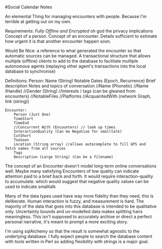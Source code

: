 #Social Calendar Notes

An elemental Thing for managing encounters with people.
Because I'm terrible at getting out on my own.

Requirements:
	*Fully Offline and Encrypted* oh god the privacy implications
	Concept of a person.
	Concept of an encounter.
	Details sufficient to estimate how urgent it is that another encounter happen soon.

Would Be Nice:
	a reference to what generated the encounter so that automatic sources can be managed.
	A transactional structure that allows multiple (offline) clients to add to the database to facilitate multiple autonomous agents (replaying other agent's transactions into the local database to synchronise)


Definitions:
	Person:
		Name (String)
		Notable Dates (Epoch, Recurrence)
		Brief description
		Notes and topics of conversation
		//Name (Phonetic)
		//Name (Handle)
		//Gender (String)
		//Interests / tags (can be gleaned from encounters)
		//NotableFiles
		//Platforms
		//AcquaintedWith (network Graph, link (string))


	Encounter:
		Person (Just One)
		TimeStart
		TimeEnd
		//Concurrent With (Encounters) // look up times
		InteractionQuality (Can be Negative for smalltalk)
		CutShort
		TooSoon
		Location (String array) //allows autocomplete to fill GPS and fetch names from alt sources
		Tags
		Description (Large String) (Can be a filename)



The concept of an Encounter doesn't model long-term online conversations well. Maybe many satisfying Encounters of low quality can indicate attention paid to a brief back and forth. It would require interaction-quality to accumulate.  which would suggest that negative quality values can be used to indicate smalltalk

Many of the data types used have way more fidelity than they need, this is deliberate. Human interaction is fuzzy, and measurement is hard. The majority of the data that goes into this database is intended to be qualitative only. Uncertainty bounds and un-modelled data makes splitting hairs meaningless. This isn't supposed to accurately archive or direct a perfect personal narrative, it's meant to prompt a more exciting story.

I'm using sqlAlchemy so that the result is somewhat agnostic to the underlying database.  I fully expect people to search the database content with tools written in Perl so adding flexibility with strings is a major goal.


